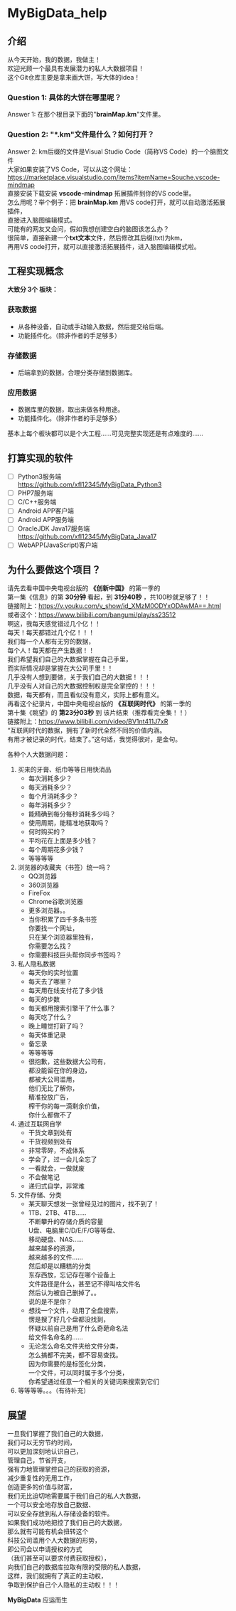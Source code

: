 # MyBigData_help

## 介绍

从今天开始，我的数据，我做主！  
欢迎光顾一个最具有发展潜力的私人大数据项目！  
这个Git仓库主要是拿来画大饼，写大体的idea！

### Question 1: 具体的大饼在哪里呢？

Answer 1: 在那个根目录下面的"**brainMap.km**"文件里。

### Question 2: "*.km"文件是什么？如何打开？

Answer 2: km后缀的文件是Visual Studio Code（简称VS Code）的一个脑图文件  
大家如果安装了VS Code，可以从这个网址： <https://marketplace.visualstudio.com/items?itemName=Souche.vscode-mindmap>  
直接安装下载安装 **vscode-mindmap**  拓展插件到你的VS code里。  
怎么用呢？举个例子：把 **brainMap.km** 用VS code打开，就可以自动激活拓展插件，  
直接进入脑图编辑模式。  
可能有的网友又会问，假如我想创建空白的脑图该怎么办？  
很简单，直接新建一个**txt文本**文件，然后修改其后缀(txt)为km，  
再用VS code打开，就可以直接激活拓展插件，进入脑图编辑模式啦。

## 工程实现概念

**大致分 3个 板块：**

### 获取数据

- 从各种设备，自动或手动输入数据，然后提交给后端。
- 功能插件化。（除非作者的手足够多）

### 存储数据

- 后端拿到的数据，合理分类存储到数据库。

### 应用数据

- 数据库里的数据，取出来做各种用途。
- 功能插件化。（除非作者的手足够多）

基本上每个板块都可以是个大工程……可见完整实现还是有点难度的……

## 打算实现的软件

+ [ ] Python3服务端  
  <https://github.com/xfl12345/MyBigData_Python3>
+ [ ] PHP7服务端
+ [ ] C/C++服务端
+ [ ] Android APP客户端
+ [ ] Android APP服务端
+ [ ] OracleJDK Java17服务端  
  <https://github.com/xfl12345/MyBigData_Java17>
+ [ ] WebAPP(JavaScript)客户端

## 为什么要做这个项目？

请先去看中国中央电视台版的 **《创新中国》** 的第一季的  
第一集《信息》的第 **30分钟** 看起，到 **31分40秒** ，共100秒就足够了！！  
链接附上：<https://v.youku.com/v_show/id_XMzM0ODYxODAwMA==.html>  
或者这个：<https://www.bilibili.com/bangumi/play/ss23512>  
啊这，我每天感觉错过几个亿！！  
每天！每天都错过几个亿！！！  
我们每一个人都有无穷的数据，  
每个人！每天都在产生数据！！  
我们希望我们自己的大数据掌握在自己手里，  
而实际情况却是掌握在大公司手里！！  
几乎没有人想到要做，关于我们自己的大数据！！！  
几乎没有人对自己的大数据控制权是完全掌控的！！！  
数据，每天都有，而且看似没有意义，实际上都有意义。  
再看这个纪录片，中国中央电视台版的 **《互联网时代》** 的第一季的  
第十集《眺望》的 **第23分03秒** 到 该片结束（推荐看完全集！！）  
链接附上：<https://www.bilibili.com/video/BV1nt411J7xR>  
“互联网时代的数据，拥有了新时代全然不同的价值内涵。  
有用才被记录的时代，结束了。”这句话，我觉得很对，是金句。

各种个人大数据问题：

1. 买来的牙膏、纸巾等等日用快消品
    + 每次消耗多少？
    + 每天消耗多少？
    + 每个月消耗多少？
    + 每年消耗多少？
    + 能精确到每分每秒消耗多少吗？
    + 使用周期，能精准地获取吗？
    + 何时购买的？
    + 平均花在上面是多少钱？
    + 每个周期花多少钱？
    + 等等等等
2. 浏览器的收藏夹（书签）统一吗？
    + QQ浏览器
    + 360浏览器
    + FireFox
    + Chrome谷歌浏览器
    + 更多浏览器。。
    + 当你积累了四千多条书签  
      你要找一个网址，  
      只在某个浏览器里独有，  
      你需要怎么找？
    + 你需要科技巨头帮你同步书签吗？
3. 私人隐私数据
    + 每天你的实时位置
    + 每天去了哪里？
    + 每天用在线支付花了多少钱
    + 每天的步数
    + 每天都用搜索引擎干了什么事？
    + 每天吃了什么？
    + 晚上睡觉打鼾了吗？
    + 每天体重记录
    + 备忘录
    + 等等等等
    + 很抱歉，这些数据大公司有，  
      都没能留在你的身边，  
      都被大公司滥用，  
      他们无比了解你，  
      精准投放广告，  
      榨干你的每一滴剩余价值，  
      你什么都做不了
4. 通过互联网自学
    + 干货文章到处有
    + 干货视频到处有
    + 非常零碎，不成体系
    + 学会了，过一会儿全忘了
    + 一看就会，一做就废
    + 不会做笔记
    + 递归式自学，非常难
5. 文件存储、分类
    + 某天聊天想发一张曾经见过的图片，找不到了！
    + 1TB、2TB、4TB……  
      不断攀升的存储介质的容量  
      U盘、电脑里C/D/E/F/G等等盘、  
      移动硬盘、NAS……  
      越来越多的资源，  
      越来越多的文件……  
      然后却是以糟糕的分类  
      东存西放，忘记存在哪个设备上  
      文件路径是什么，甚至记不得叫啥文件名  
      然后认为被自己删掉了。。  
      说的是不是你？
    + 想找一个文件，动用了全盘搜索，  
      愣是搜了好几个盘都没找到，  
      怀疑以前自己是用了什么奇葩命名法  
      给文件名命名的……
    + 无论怎么命名文件夹给文件分类，  
      怎么搞都不完美，都不容易查找。  
      因为你需要的是标签化分类，  
      一个文件，可以同时属于多个分类，  
      你希望通过任意一个相关的关键词来搜索到它们
6. 等等等等。。。（有待补充）

## 展望

一旦我们掌握了我们自己的大数据，  
我们可以无穷节约时间，  
可以更加深刻地认识自己，  
管理自己，节省开支，  
强有力地管理掌控自己的获取的资源，  
减少重复性的无用工作，  
创造更多的价值与财富，  
我们无比迫切地需要属于我们自己的私人大数据，  
一个可以安全地存放自己数据、  
可以安全存放到私人存储设备的软件。  
如果我们成功地把控了我们自己的大数据，  
那么就有可能有机会扭转这个  
科技公司滥用个人大数据的形势，  
即公司会以申请授权的方式  
（我们甚至可以要求付费获取授权），  
向我们自己的数据库拉取有限的受限的私人数据，  
这样，我们就拥有了真正的主动权，  
争取到保护自己个人隐私的主动权！！！

**MyBigData** 应运而生

